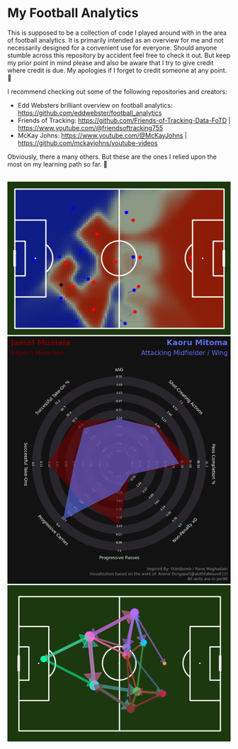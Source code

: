 # My Football Analytics

This is supposed to be a collection of code I played around with in the area of football analytics.
It is primarily intended as an overview for me and not necessarily designed for a convenient use for everyone.
Should anyone stumble across this repository by accident feel free to check it out.
But keep my prior point in mind please and also be aware that I try to give credit where credit is due.
My apologies if I forget to credit someone at any point. :pray: <br>

I recommend checking out some of the following repositories and creators:

+ Edd Websters brilliant overview on football analytics: https://github.com/eddwebster/football_analytics
+ Friends of Tracking: https://github.com/Friends-of-Tracking-Data-FoTD | https://www.youtube.com/@friendsoftracking755
+ McKay Johns: https://www.youtube.com/@McKayJohns | https://github.com/mckayjohns/youtube-videos

Obviously, there a many others. But these are the ones I relied upon the most on my learning path so far. :muscle:

<br>

<img src="Position_data/PitchControl/Pitch_Control_Plot.png" width="600" />
<br>
<img src="Radar Charts/Radar_Chart_Example.png" width="600" />
<br>
<img src="PassData/Pass_Network_Example.png" width="600" />
